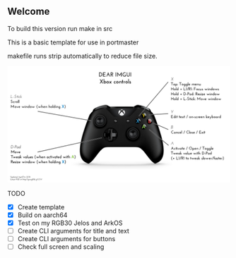 ## Welcome


To build this version run make in src

This is a basic template for use in portmaster

makefile runs strip automatically to reduce file size.

![](https://github.com/monkeyx-net/Imgui4Portmaster/blob/master/imgui-controls-v6-Xbox.png?raw=true)

TODO
- [x] Create template
- [x] Build on aarch64
- [x] Test on my RGB30 Jelos and ArkOS
- [ ] Create CLI arguments for title and text
- [ ] Create CLI arguments for buttons
- [ ] Check full screen and scaling
